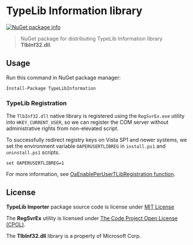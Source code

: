 # TypeLib Information library

[![NuGet package info][nuget-version-svg]][nuget-version-link]

> NuGet package for distributing TypeLib Information library **TlbInf32.dll**.


## Usage

Run this command in NuGet package manager:

```
Install-Package TypeLibInformation
```


### TypeLib Registration

The `TlbInf32.dll` native library is registered using the `RegSvrEx.exe` utility into `HKEY_CURRENT_USER`, so we can register the COM server without administrative rights from non-elevated script.

To successfully redirect registry keys on Vista SP1 and newer systems, we set the environment variable `OAPERUSERTLIBREG` in `install.ps1` and `uninstall.ps1` scripts.

```
set OAPERUSERTLIBREG=1
```

For more information, see [OaEnablePerUserTLibRegistration function][1].


## License

**TypeLib Importer** package source code is license under [MIT License](LICENSE.txt)

The **RegSvrEx** utility is licensed under [The Code Project Open License (CPOL)](RegSvrEx/CPOL.htm).

The **TlbInf32.dll** library is a property of Microsoft Corp.


[1]: http://msdn.microsoft.com/en-us/library/windows/desktop/cc713570(v=vs.85).aspx
[nuget-version-svg]: https://img.shields.io/nuget/v/TypeLibInformation.svg
[nuget-version-link]: https://www.nuget.org/packages/TypeLibInformation/

